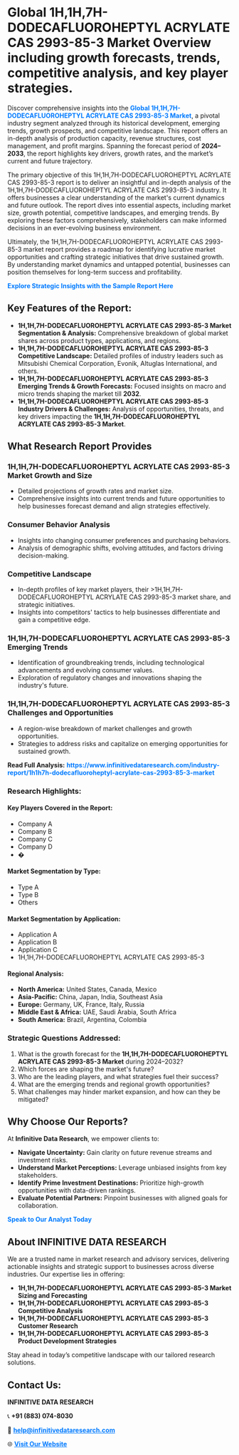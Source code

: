 <h1>Global 1H,1H,7H-DODECAFLUOROHEPTYL ACRYLATE CAS 2993-85-3 Market Overview including growth forecasts, trends, competitive analysis, and key player strategies.</h1>
<p>
Discover comprehensive insights into the 
<a href="https://www.infinitivedataresearch.com/industry-report/1h1h7h-dodecafluoroheptyl-acrylate-cas-2993-85-3-market" rel="dofollow" style="color: #007BFF; text-decoration: none;"><strong>Global 1H,1H,7H-DODECAFLUOROHEPTYL ACRYLATE CAS 2993-85-3 Market</strong></a>, a pivotal industry segment analyzed through its historical development, emerging trends, growth prospects, and competitive landscape. This report offers an in-depth analysis of production capacity, revenue structures, cost management, and profit margins. Spanning the forecast period of <strong>2024–2033</strong>, the report highlights key drivers, growth rates, and the market’s current and future trajectory.
</p>
<p>
The primary objective of this 1H,1H,7H-DODECAFLUOROHEPTYL ACRYLATE CAS 2993-85-3 report is to deliver an insightful and in-depth analysis of the 1H,1H,7H-DODECAFLUOROHEPTYL ACRYLATE CAS 2993-85-3 industry. It offers businesses a clear understanding of the market's current dynamics and future outlook. The report dives into essential aspects, including market size, growth potential, competitive landscapes, and emerging trends. By exploring these factors comprehensively, stakeholders can make informed decisions in an ever-evolving business environment.
</p>
<p>
Ultimately, the 1H,1H,7H-DODECAFLUOROHEPTYL ACRYLATE CAS 2993-85-3 market report provides a roadmap for identifying lucrative market opportunities and crafting strategic initiatives that drive sustained growth. By understanding market dynamics and untapped potential, businesses can position themselves for long-term success and profitability.
</p>
<p>
<a href="https://www.infinitivedataresearch.com/request-sample/reportId=102368" style="color: #007BFF; text-decoration: none;"><strong>Explore Strategic Insights with the Sample Report Here</strong></a>
</p>

<h2>Key Features of the Report:</h2>
<ul>
<li><strong>1H,1H,7H-DODECAFLUOROHEPTYL ACRYLATE CAS 2993-85-3 Market Segmentation & Analysis:</strong> Comprehensive breakdown of global market shares across product types, applications, and regions.</li>
<li><strong>1H,1H,7H-DODECAFLUOROHEPTYL ACRYLATE CAS 2993-85-3 Competitive Landscape:</strong> Detailed profiles of industry leaders such as Mitsubishi Chemical Corporation, Evonik, Altuglas International, and others.</li>
<li><strong>1H,1H,7H-DODECAFLUOROHEPTYL ACRYLATE CAS 2993-85-3 Emerging Trends & Growth Forecasts:</strong> Focused insights on macro and micro trends shaping the market till <strong>2032</strong>.</li>
<li><strong>1H,1H,7H-DODECAFLUOROHEPTYL ACRYLATE CAS 2993-85-3 Industry Drivers & Challenges:</strong> Analysis of opportunities, threats, and key drivers impacting the <strong>1H,1H,7H-DODECAFLUOROHEPTYL ACRYLATE CAS 2993-85-3 Market</strong>.</li>
</ul>

<h2>What Research Report Provides</h2>
<h3>1H,1H,7H-DODECAFLUOROHEPTYL ACRYLATE CAS 2993-85-3 Market Growth and Size</h3>
<ul>
<li>Detailed projections of growth rates and market size.</li>
<li>Comprehensive insights into current trends and future opportunities to help businesses forecast demand and align strategies effectively.</li>
</ul>

<h3>Consumer Behavior Analysis</h3>
<ul>
<li>Insights into changing consumer preferences and purchasing behaviors.</li>
<li>Analysis of demographic shifts, evolving attitudes, and factors driving decision-making.</li>
</ul>

<h3>Competitive Landscape</h3>
<ul>
<li>In-depth profiles of key market players, their >1H,1H,7H-DODECAFLUOROHEPTYL ACRYLATE CAS 2993-85-3 market share, and strategic initiatives.</li>
<li>Insights into competitors' tactics to help businesses differentiate and gain a competitive edge.</li>
</ul>

<h3>1H,1H,7H-DODECAFLUOROHEPTYL ACRYLATE CAS 2993-85-3 Emerging Trends</h3>
<ul>
<li>Identification of groundbreaking trends, including technological advancements and evolving consumer values.</li>
<li>Exploration of regulatory changes and innovations shaping the industry's future.</li>
</ul>

<h3>1H,1H,7H-DODECAFLUOROHEPTYL ACRYLATE CAS 2993-85-3 Challenges and Opportunities</h3>
<ul>
<li>A region-wise breakdown of market challenges and growth opportunities.</li>
<li>Strategies to address risks and capitalize on emerging opportunities for sustained growth.</li>
</ul>
<p><strong>Read Full Analysis:</strong> <a href="https://www.infinitivedataresearch.com/industry-report/1h1h7h-dodecafluoroheptyl-acrylate-cas-2993-85-3-market" rel="dofollow" style="color: #007BFF; text-decoration: none;"><strong>https://www.infinitivedataresearch.com/industry-report/1h1h7h-dodecafluoroheptyl-acrylate-cas-2993-85-3-market</strong></a></p>
<h3>Research Highlights:</h3>
<h4>Key Players Covered in the Report:</h4>
<ul><li>Company A</li><li>Company B</li><li>Company C</li><li>Company D</li><li>�</li></ul>
<h4>Market Segmentation by Type:</h4>
<ul><li>Type A</li><li>Type B</li><li>Others</li></ul>
<h4>Market Segmentation by Application:</h4>
<ul><li>Application A</li><li>Application B</li><li>Application C</li><li>1H,1H,7H-DODECAFLUOROHEPTYL ACRYLATE CAS 2993-85-3</li></ul>

<h4>Regional Analysis:</h4>
<ul>
<li><strong>North America:</strong> United States, Canada, Mexico</li>
<li><strong>Asia-Pacific:</strong> China, Japan, India, Southeast Asia</li>
<li><strong>Europe:</strong> Germany, UK, France, Italy, Russia</li>
<li><strong>Middle East & Africa:</strong> UAE, Saudi Arabia, South Africa</li>
<li><strong>South America:</strong> Brazil, Argentina, Colombia</li>
</ul>

<h3>Strategic Questions Addressed:</h3>
<ol>
<li>What is the growth forecast for the <strong>1H,1H,7H-DODECAFLUOROHEPTYL ACRYLATE CAS 2993-85-3 Market</strong> during 2024–2032?</li>
<li>Which forces are shaping the market's future?</li>
<li>Who are the leading players, and what strategies fuel their success?</li>
<li>What are the emerging trends and regional growth opportunities?</li>
<li>What challenges may hinder market expansion, and how can they be mitigated?</li>
</ol>

<h2>Why Choose Our Reports?</h2>
<p>At <strong>Infinitive Data Research</strong>, we empower clients to:</p>
<ul>
<li><strong>Navigate Uncertainty:</strong> Gain clarity on future revenue streams and investment risks.</li>
<li><strong>Understand Market Perceptions:</strong> Leverage unbiased insights from key stakeholders.</li>
<li><strong>Identify Prime Investment Destinations:</strong> Prioritize high-growth opportunities with data-driven rankings.</li>
<li><strong>Evaluate Potential Partners:</strong> Pinpoint businesses with aligned goals for collaboration.</li>
</ul>
<p><a href="https://www.infinitivedataresearch.com/industry-report/1h1h7h-dodecafluoroheptyl-acrylate-cas-2993-85-3-market" rel="dofollow" style="color: #007BFF; text-decoration: none;"><strong>Speak to Our Analyst Today</strong></a></p>

<h2>About INFINITIVE DATA RESEARCH</h2>
<p>We are a trusted name in market research and advisory services, delivering actionable insights and strategic support to businesses across diverse industries. Our expertise lies in offering:</p>
<ul>
<li><strong>1H,1H,7H-DODECAFLUOROHEPTYL ACRYLATE CAS 2993-85-3 Market Sizing and Forecasting</strong></li>
<li><strong>1H,1H,7H-DODECAFLUOROHEPTYL ACRYLATE CAS 2993-85-3 Competitive Analysis</strong></li>
<li><strong>1H,1H,7H-DODECAFLUOROHEPTYL ACRYLATE CAS 2993-85-3 Customer Research</strong></li>
<li><strong>1H,1H,7H-DODECAFLUOROHEPTYL ACRYLATE CAS 2993-85-3 Product Development Strategies</strong></li>
</ul>
<p>Stay ahead in today’s competitive landscape with our tailored research solutions.</p>

<h2>Contact Us:</h2>
<p><strong>INFINITIVE DATA RESEARCH</strong></p>
<p>📞 <strong>+91 (883) 074-8030</strong></p>
<p>📧 <strong><a href="mailto:help@infinitivedataresearch.com" style="color: #007BFF;">help@infinitivedataresearch.com</a></strong></p>
<p>🌐 <strong><a href="https://www.infinitivedataresearch.com" rel="dofollow" style="color: #007BFF;">Visit Our Website</a></strong></p>